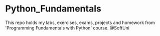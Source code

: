 # Python_Fundamentals
This repo holds my labs, exercises, exams, projects and homework from 'Programming Fundamentals with Python' course. @SoftUni
